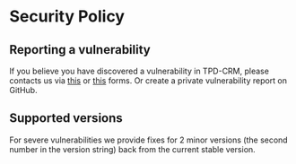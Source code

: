 # Security Policy

## Reporting a vulnerability

If you believe you have discovered a vulnerability in TPD-CRM, please contacts us via [this](https://www.TPD-CRM.com/contacts/) or [this](https://www.TPD-CRM.com/support/) forms. Or create a private vulnerability report on GitHub.

## Supported versions

For severe vulnerabilities we provide fixes for 2 minor versions (the second number in the version string) back from the current stable version.
